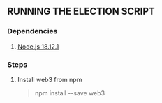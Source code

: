 ## RUNNING THE ELECTION SCRIPT

### Dependencies
1. [Node.js 18.12.1](https://nodejs.org/en/download/releases/)

### Steps
1. Install web3 from npm
    > npm install --save web3


